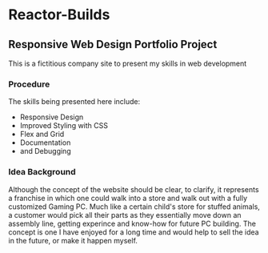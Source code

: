 # Reactor-Builds
## Responsive Web Design Portfolio Project

This is a fictitious company site to present my skills in web development

### Procedure
The skills being presented here include:
  + Responsive Design
  + Improved Styling with CSS
  + Flex and Grid
  + Documentation 
  + and Debugging
  
### Idea Background
Although the concept of the website should be clear, to clarify, it represents a franchise in which one could walk into a store and walk out with a fully customized Gaming PC.
Much like a certain child's store for stuffed animals, a customer would pick all their parts as they essentially move down an assembly line, getting experince and know-how for future PC building.
The concept is one I have enjoyed for a long time and would help to sell the idea in the future, or make it happen myself.
